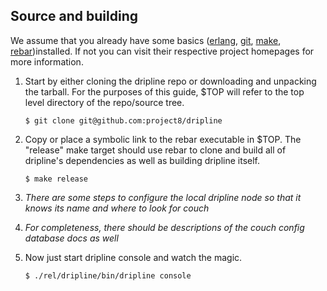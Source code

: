 ## Source and building
We assume that you already have some basics ([erlang](www.erlang.org), [git](www.git-scm.com), [make](www.gnu.org/software/make/), [rebar](www.github.com/basho/rebar))installed. If not you can visit their respective project homepages for more information.

1. Start by either cloning the dripline repo or downloading and unpacking the tarball. For the purposes of this guide, $TOP will refer to the top level directory of the repo/source tree.

    ```
    $ git clone git@github.com:project8/dripline
    ```

2. Copy or place a symbolic link to the rebar executable in $TOP. The "release" make target should use rebar to clone and build all of dripline's dependencies as well as building dripline itself.

    ```
    $ make release
    ```

3. _There are some steps to configure the local dripline node so that it knows its name and where to look for couch_
4. _For completeness, there should be descriptions of the couch config database docs as well_

5. Now just start dripline console and watch the magic.

    ```
    $ ./rel/dripline/bin/dripline console
    ```